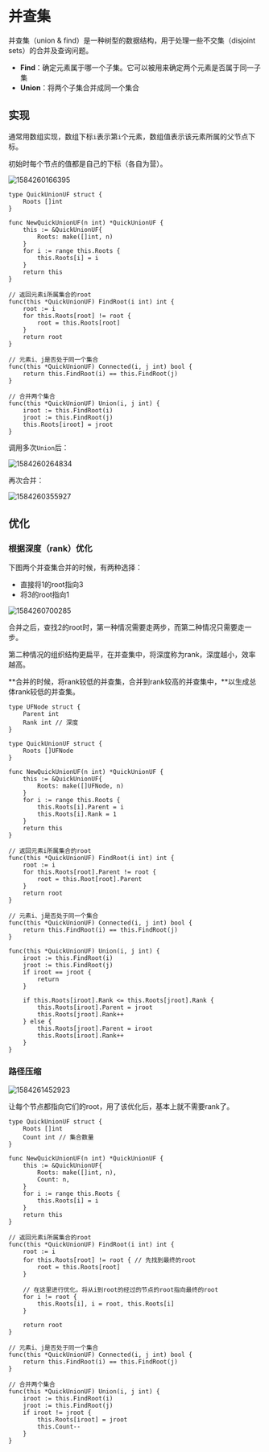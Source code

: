 # 并查集

并查集（union & find）是一种树型的数据结构，用于处理一些不交集（disjoint sets）的合并及查询问题。

* **Find**：确定元素属于哪一个子集。它可以被用来确定两个元素是否属于同一子集
* **Union**：将两个子集合并成同一个集合

## 实现

通常用数组实现，数组下标`i`表示第`i`个元素，数组值表示该元素所属的父节点下标。

初始时每个节点的值都是自己的下标（各自为营）。

![1584260166395](../.gitbook/assets/1584260166395.png)

```text
type QuickUnionUF struct {
    Roots []int
}

func NewQuickUnionUF(n int) *QuickUnionUF {
    this := &QuickUnionUF{
        Roots: make([]int, n)
    }
    for i := range this.Roots {
        this.Roots[i] = i
    }
    return this
}

// 返回元素i所属集合的root
func(this *QuickUnionUF) FindRoot(i int) int {
    root := i
    for this.Roots[root] != root {
        root = this.Roots[root]
    }
    return root
}

// 元素i、j是否处于同一个集合
func(this *QuickUnionUF) Connected(i, j int) bool {
    return this.FindRoot(i) == this.FindRoot(j)
}

// 合并两个集合
func(this *QuickUnionUF) Union(i, j int) {
    iroot := this.FindRoot(i)
    jroot := this.FindRoot(j)
    this.Roots[iroot] = jroot
}
```

调用多次`Union`后：

![1584260264834](../.gitbook/assets/1584260264834.png)

再次合并：

![1584260355927](../.gitbook/assets/1584260355927.png)

## 优化

### 根据深度（rank）优化

下图两个并查集合并的时候，有两种选择：

* 直接将1的root指向3
* 将3的root指向1

![1584260700285](../.gitbook/assets/1584260700285.png)

合并之后，查找2的root时，第一种情况需要走两步，而第二种情况只需要走一步。

第二种情况的组织结构更扁平，在并查集中，将深度称为rank，深度越小，效率越高。

**合并的时候，将rank较低的并查集，合并到rank较高的并查集中，**以生成总体rank较低的并查集。

```text
type UFNode struct {
    Parent int
    Rank int // 深度
}

type QuickUnionUF struct {
    Roots []UFNode
}

func NewQuickUnionUF(n int) *QuickUnionUF {
    this := &QuickUnionUF{
        Roots: make([]UFNode, n)
    }
    for i := range this.Roots {
        this.Roots[i].Parent = i
        this.Roots[i].Rank = 1
    }
    return this
}

// 返回元素i所属集合的root
func(this *QuickUnionUF) FindRoot(i int) int {
    root := i
    for this.Roots[root].Parent != root {
        root = this.Root[root].Parent
    }
    return root
}

// 元素i、j是否处于同一个集合
func(this *QuickUnionUF) Connected(i, j int) bool {
    return this.FindRoot(i) == this.FindRoot(j)
}

func(this *QuickUnionUF) Union(i, j int) {
    iroot := this.FindRoot(i)
    jroot := this.FindRoot(j)
    if iroot == jroot {
        return
    }

    if this.Roots[iroot].Rank <= this.Roots[jroot].Rank {
        this.Roots[iroot].Parent = jroot
        this.Roots[jroot].Rank++
    } else {
        this.Roots[jroot].Parent = iroot
        this.Roots[iroot].Rank++
    }
}
```

### 路径压缩

![1584261452923](../.gitbook/assets/1584261452923.png)

让每个节点都指向它们的root，用了该优化后，基本上就不需要rank了。

```text
type QuickUnionUF struct {
    Roots []int
    Count int // 集合数量
}

func NewQuickUnionUF(n int) *QuickUnionUF {
    this := &QuickUnionUF{
        Roots: make([]int, n),
        Count: n,
    }
    for i := range this.Roots {
        this.Roots[i] = i
    }
    return this
}

// 返回元素i所属集合的root
func(this *QuickUnionUF) FindRoot(i int) int {
    root := i
    for this.Roots[root] != root { // 先找到最终的root
        root = this.Roots[root]
    }

    // 在这里进行优化，将从i到root的经过的节点的root指向最终的root
    for i != root {
        this.Roots[i], i = root, this.Roots[i]
    }

    return root
}

// 元素i、j是否处于同一个集合
func(this *QuickUnionUF) Connected(i, j int) bool {
    return this.FindRoot(i) == this.FindRoot(j)
}

// 合并两个集合
func(this *QuickUnionUF) Union(i, j int) {
    iroot := this.FindRoot(i)
    jroot := this.FindRoot(j)
    if iroot != jroot {
        this.Roots[iroot] = jroot
        this.Count--
    }
}
```

